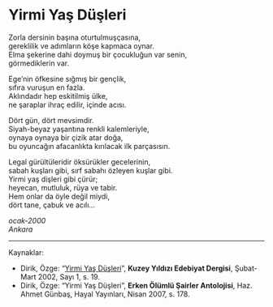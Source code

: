 # Yirmi Yaş Düşleri  
  
Zorla dersinin başına oturtulmuşçasına,  
gereklilik ve adımların köşe kapmaca oynar.  
Elma şekerine dahi doymuş bir çocukluğun var senin,  
görmediklerin var.  
  
Ege’nin öfkesine sığmış bir gençlik,  
sıfıra vuruşun en fazla.  
Aklındadır hep eskitilmiş ülke,  
ne şaraplar ihraç edilir, içinde acısı.  
  
Dört gün, dört mevsimdir.  
Siyah-beyaz yaşantına renkli kalemleriyle,  
oynaya oynaya bir çizik atar doğa,  
bu oyuncağın afacanlıkta kırılacak ilk parçasısın.  
  
Legal gürültüleridir öksürükler gecelerinin,  
sabah kuşları gibi, sırf sabahı özleyen kuşlar gibi.  
Yirmi yaş dişleri gibi çürür;  
heyecan, mutluluk, rüya ve tabir.  
Hem onlar da öyle değil miydi,  
dört tane, çabuk ve acılı...  
  
_ocak-2000_  
_Ankara_

---

Kaynaklar:

- Dirik, Özge: “[Yirmi Yaş Düşleri](https://kuzeyyildizi.com/sites/default/files/ky01.pdf)”, **Kuzey Yıldızı Edebiyat Dergisi**, Şubat-Mart 2002, Sayı 1, s. 19.
- Dirik, Özge: “Yirmi Yaş Düşleri”, **Erken Ölümlü Şairler Antolojisi**, Haz. Ahmet Günbaş, Hayal Yayınları,
Nisan 2007, s. 178.
